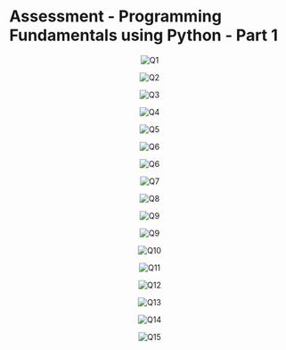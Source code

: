 # Assessment - Programming Fundamentals using Python - Part 1

<div align="center">

![Q1](https://user-images.githubusercontent.com/49478000/222890149-fa9d48b5-8e96-4bdc-acc7-abb7d4457040.png)

![Q2](https://user-images.githubusercontent.com/49478000/222890155-45b02866-7085-4aa2-b90f-e46c81e0b3c5.png)

![Q3](https://user-images.githubusercontent.com/49478000/222890205-7226b835-12d3-4bcd-b862-917de13b0553.png)

![Q4](https://user-images.githubusercontent.com/49478000/222890215-c88c99b0-d29e-425a-8c05-0b24eb77eb2d.png)

![Q5](https://user-images.githubusercontent.com/49478000/222890230-2f5e7d48-548c-40a1-a87c-942c17ec8c1d.png)

![Q6](https://user-images.githubusercontent.com/49478000/222890253-9f61be5c-5411-4f57-ad47-d881601b3e61.png)

![Q6](https://user-images.githubusercontent.com/49478000/222890271-d98a04c5-0213-4106-a6e7-e6382ef880b6.png)

![Q7](https://user-images.githubusercontent.com/49478000/222890276-25b581c7-5389-4288-8d6a-53a3483b6e89.png)

![Q8](https://user-images.githubusercontent.com/49478000/222890291-7cd2dbd3-b300-4474-a40d-1584d2827817.png)

![Q9](https://user-images.githubusercontent.com/49478000/222890314-1e77ffd5-49c1-4c69-af17-be22f9f1d287.png)

![Q9](https://user-images.githubusercontent.com/49478000/222890323-1d6e199a-34f9-4a50-96c6-0225579ef300.png)

![Q10](https://user-images.githubusercontent.com/49478000/222890343-eaee6b27-c4a2-42e3-8fa3-040986d1833a.png)

![Q11](https://user-images.githubusercontent.com/49478000/222890437-b09a3941-f067-43c1-95ed-107020d7896d.png)

![Q12](https://user-images.githubusercontent.com/49478000/222890452-3bc70722-8f23-4881-9422-eb2fbd24746f.png)

![Q13](https://user-images.githubusercontent.com/49478000/222890517-45bce87e-e052-41d3-b09e-4f7204ab7e78.png)

![Q14](https://user-images.githubusercontent.com/49478000/222890532-a9a6b3ae-ff19-4d65-8cdd-ccdc4982c7b9.png)

![Q15](https://user-images.githubusercontent.com/49478000/222890558-c726955e-53a0-4b19-a26f-5e0ccbb7d60f.png)

</div>
